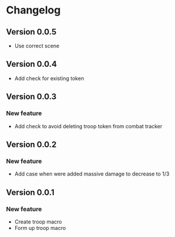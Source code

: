 # Changelog

## Version 0.0.5
- Use correct scene

## Version 0.0.4
- Add check for existing token

## Version 0.0.3

### New feature
- Add check to avoid deleting troop token from combat tracker

## Version 0.0.2

### New feature
- Add case when were added massive damage to decrease to 1/3

## Version 0.0.1

### New feature
- Create troop macro
- Form up troop macro
